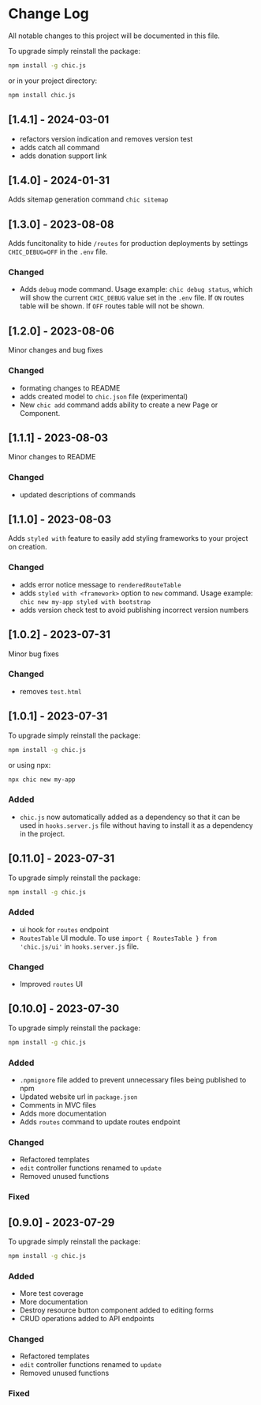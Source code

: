 # Change Log
All notable changes to this project will be documented in this file. 

To upgrade simply reinstall the package:
 
```bash
npm install -g chic.js
```

or in your project directory:

```bash
npm install chic.js
```

## [1.4.1] - 2024-03-01

- refactors version indication and removes version test
- adds catch all command
- adds donation support link

## [1.4.0] - 2024-01-31

Adds sitemap generation command `chic sitemap`

## [1.3.0] - 2023-08-08

Adds funcitonality to hide `/routes` for production deployments by settings `CHIC_DEBUG=OFF` in the `.env` file.

### Changed
- Adds `debug` mode command. Usage example: `chic debug status`, which will show the current `CHIC_DEBUG` value set in the `.env` file. If `ON` routes table will be shown. If `OFF` routes table will not be shown.

## [1.2.0] - 2023-08-06

Minor changes and bug fixes

### Changed
- formating changes to README
- adds created model to `chic.json` file (experimental)
- New `chic add` command adds ability to create a new Page or Component.

## [1.1.1] - 2023-08-03

Minor changes to README

### Changed
- updated descriptions of commands

## [1.1.0] - 2023-08-03

Adds `styled with` feature to easily add styling frameworks to your project on creation.

### Changed
- adds error notice message to `renderedRouteTable`
- adds `styled with <framework>` option to `new` command. Usage example: `chic new my-app styled with bootstrap`
- adds version check test to avoid publishing incorrect version numbers

## [1.0.2] - 2023-07-31

Minor bug fixes

### Changed
- removes `test.html`


## [1.0.1] - 2023-07-31

To upgrade simply reinstall the package:
 
```bash
npm install -g chic.js
```

or using npx:

```bash
npx chic new my-app
```

### Added
- `chic.js` now automatically added as a dependency so that it can be used in `hooks.server.js` file without having to install it as a dependency in the project.

## [0.11.0] - 2023-07-31

To upgrade simply reinstall the package:
 
```bash
npm install -g chic.js
```

### Added
- ui hook for `routes` endpoint
- `RoutesTable` UI module. To use `import { RoutesTable } from 'chic.js/ui'` in `hooks.server.js` file.

### Changed
- Improved `routes` UI

## [0.10.0] - 2023-07-30
 
To upgrade simply reinstall the package:
 
```bash
npm install -g chic.js
```
 
### Added
- `.npmignore` file added to prevent unnecessary files being published to npm
- Updated website url in `package.json`
- Comments in MVC files
- Adds more documentation
- Adds `routes` command to update routes endpoint

 
### Changed
- Refactored templates
- `edit` controller functions renamed to `update`
- Removed unused functions
 
### Fixed

## [0.9.0] - 2023-07-29
 
To upgrade simply reinstall the package:
 
```bash
npm install -g chic.js
```
 
### Added
- More test coverage
- More documentation
- Destroy resource button component added to editing forms
- CRUD operations added to API endpoints

 
### Changed
- Refactored templates
- `edit` controller functions renamed to `update`
- Removed unused functions
 
### Fixed